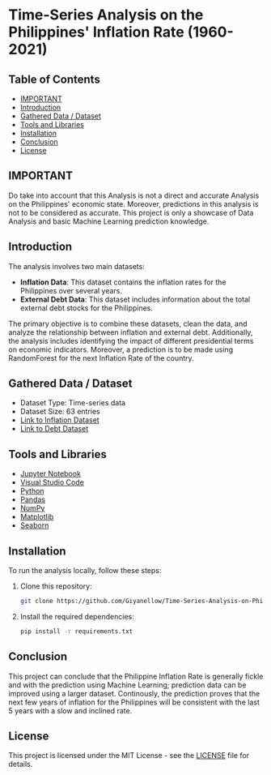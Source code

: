 ﻿# Time-Series Analysis on the Philippines' Inflation Rate (1960-2021)

## Table of Contents
- [IMPORTANT](#important)
- [Introduction](#introduction)
- [Gathered Data / Dataset](#gathered-data--dataset)
- [Tools and Libraries](#tools-and-libraries)
- [Installation](#installation)
- [Conclusion](#conclusion)
- [License](#license)

## IMPORTANT
Do take into account that this Analysis is not a direct and accurate Analysis on the Philippines' economic state. Moreover, predictions in this analysis is not to be considered as accurate. This project is only a showcase of Data Analysis and basic Machine Learning prediction knowledge.

## Introduction
The analysis involves two main datasets:

- **Inflation Data**: This dataset contains the inflation rates for the Philippines over several years.
- **External Debt Data**: This dataset includes information about the total external debt stocks for the Philippines.

The primary objective is to combine these datasets, clean the data, and analyze the relationship between inflation and external debt. Additionally, the analysis includes identifying the impact of different presidential terms on economic indicators. Moreover, a prediction is to be made using RandomForest for the next Inflation Rate of the country.


## Gathered Data / Dataset
- Dataset Type: Time-series data
- Dataset Size: 63 entries
- [Link to Inflation Dataset](https://fred.stlouisfed.org/series/FPCPITOTLZGPHL)
- [Link to Debt Dataset](https://statrealm.com/sector/economy/external-debt-stocks-total-dod-current-us/PHL)

## Tools and Libraries

- [Jupyter Notebook](https://jupyter.org)
- [Visual Studio Code](https://code.visualstudio.com)
- [Python](https://www.python.org)
- [Pandas](https://pandas.pydata.org/)
- [NumPy](https://numpy.org/)
- [Matplotlib](https://matplotlib.org/)
- [Seaborn](https://seaborn.pydata.org)

## Installation

To run the analysis locally, follow these steps:

1. Clone this repository:

   ```bash
   git clone https://github.com/Giyanellow/Time-Series-Analysis-on-Philippine-Debt-and-Inflation
   ```

2. Install the required dependencies:

   ```bash
   pip install -r requirements.txt
   ```

## Conclusion

This project can conclude that the Philippine Inflation Rate is generally fickle and with the prediction using Machine Learning; prediction data can be improved using a larger dataset. Continously, the prediction proves that the next few years of inflation for the Philippines will be consistent with the last 5 years with a slow and inclined rate.

## License

This project is licensed under the MIT License - see the [LICENSE](LICENSE) file for details.
